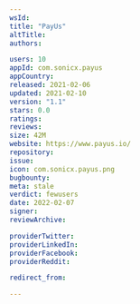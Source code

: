 ```yaml
---
wsId: 
title: "PayUs"
altTitle: 
authors:

users: 10
appId: com.sonicx.payus
appCountry: 
released: 2021-02-06
updated: 2021-02-10
version: "1.1"
stars: 0.0
ratings: 
reviews: 
size: 42M
website: https://www.payus.io/
repository: 
issue: 
icon: com.sonicx.payus.png
bugbounty: 
meta: stale
verdict: fewusers
date: 2022-02-07
signer: 
reviewArchive:

providerTwitter: 
providerLinkedIn: 
providerFacebook: 
providerReddit: 

redirect_from:

---
```


